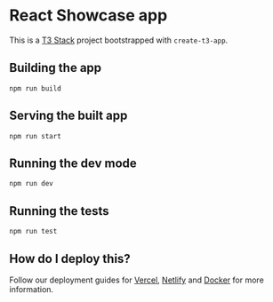 # React Showcase app

This is a [T3 Stack](https://create.t3.gg/) project bootstrapped with `create-t3-app`.

## Building the app

`npm run build`

## Serving the built app

`npm run start`

## Running the dev mode

`npm run dev`

## Running the tests

`npm run test`

## How do I deploy this?

Follow our deployment guides for [Vercel](https://create.t3.gg/en/deployment/vercel), [Netlify](https://create.t3.gg/en/deployment/netlify) and [Docker](https://create.t3.gg/en/deployment/docker) for more information.

